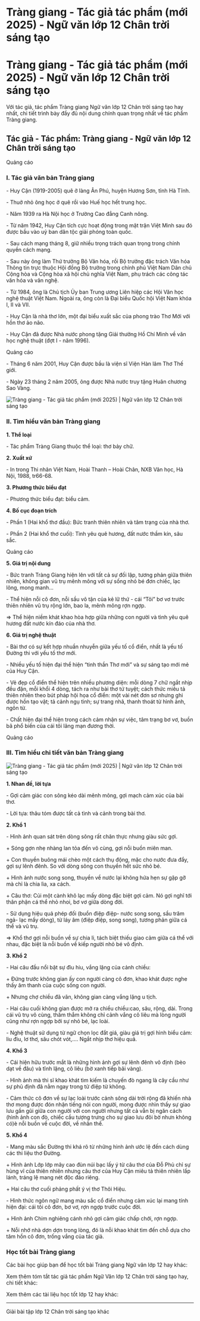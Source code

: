 # Tràng giang - Tác giả tác phẩm (mới 2025) - Ngữ văn lớp 12 Chân trời sáng tạo

# Tràng giang - Tác giả tác phẩm (mới 2025) - Ngữ văn lớp 12 Chân trời sáng tạo

Với tác giả, tác phẩm Tràng giang Ngữ văn lớp 12 Chân trời sáng tạo hay nhất, chi tiết trình bày đầy đủ nội dung chính quan trọng nhất về tác phẩm Tràng giang.

## Tác giả - Tác phẩm: Tràng giang - Ngữ văn lớp 12 Chân trời sáng tạo

Quảng cáo

### **I. Tác giả văn bản Tràng giang**

\- Huy Cận (1919-2005) quê ở làng Ân Phú, huyện Hương Sơn, tỉnh Hà Tĩnh.

\- Thuở nhỏ ông học ở quê rồi vào Huế học hết trung học.

\- Năm 1939 ra Hà Nội học ở Trường Cao đẳng Canh nông.

\- Từ năm 1942, Huy Cận tích cực hoạt động trong mặt trận Việt Minh sau đó được bầu vào uỷ ban dân tộc giải phóng toàn quốc.

\- Sau cách mạng tháng 8, giữ nhiều trọng trách quan trọng trong chính quyền cách mạng.

\- Sau này ông làm Thứ trưởng Bộ Văn hóa, rồi Bộ trưởng đặc trách Văn hóa Thông tin trực thuộc Hội đồng Bộ trưởng trong chính phủ Việt Nam Dân chủ Cộng hòa và Cộng hòa xã hội chủ nghĩa Việt Nam, phụ trách các công tác văn hóa và văn nghệ.

\- Từ 1984, ông là Chủ tịch Ủy ban Trung ương Liên hiệp các Hội Văn học nghệ thuật Việt Nam. Ngoài ra, ông còn là Đại biểu Quốc hội Việt Nam khóa I, II và VII.

\- Huy Cận là nhà thơ lớn, một đại biểu xuất sắc của phong trào Thơ Mới với hồn thơ ảo não.

\- Huy Cận đã được Nhà nước phong tặng Giải thưởng Hồ Chí Minh về văn học nghệ thuật (đợt I - năm 1996).

Quảng cáo

\- Tháng 6 năm 2001, Huy Cận được bầu là viện sĩ Viện Hàn lâm Thơ Thế giới.

\- Ngày 23 tháng 2 năm 2005, ông được Nhà nước truy tặng Huân chương Sao Vàng.

![Tràng giang - Tác giả tác phẩm \(mới 2025\) | Ngữ văn lớp 12 Chân trời sáng tạo](https://vietjack.com/soan-van-lop-12-ct/images/tac-gia-tac-pham-trang-giang.PNG)

### **II. Tìm hiểu văn bản Tràng giang**

**1\. Thể loại**

\- Tác phẩm Tràng Giang thuộc thể loại: thơ bảy chữ.

**2\. Xuất xứ**

\- In trong Thi nhân Việt Nam, Hoài Thanh – Hoài Chân, NXB Văn học, Hà Nội, 1988, tr66-68.

**3\. Phương thức biểu đạt**

\- Phương thức biểu đạt: biểu cảm.

**4\. Bố cục đoạn trích**

\- Phần 1 (Hai khổ thơ đầu): Bức tranh thiên nhiên và tâm trạng của nhà thơ.

\- Phần 2 (Hai khổ thơ cuối): Tình yêu quê hương, đất nước thầm kín, sâu sắc.

Quảng cáo

**5\. Giá trị nội dung**

\- Bức tranh Tràng Giang hiện lên với tất cả sự đối lập, tương phản giữa thiên nhiên, không gian vũ trụ mênh mông với sự sống nhỏ bé đơn chiếc, lạc lõng, mong manh…

\- Thể hiện nỗi cô đơn, nỗi sầu vô tận của kẻ lữ thứ - cái “Tôi” bơ vơ trước thiên nhiên vũ trụ rộng lớn, bao la, mênh mông rợn ngợp.

=> Thể hiện niềm khát khao hòa hợp giữa những con người và tình yêu quê hương đất nước kín đáo của nhà thơ. 

**6\. Giá trị nghệ thuật**

\- Bài thơ có sự kết hợp nhuần nhuyễn giữa yếu tố cổ điển, nhất là yếu tố Đường thi với yếu tố thơ mới.

\- Nhiều yếu tố hiện đại thể hiện “tinh thần Thơ mới” và sự sáng tạo mới mẻ của Huy Cận.

\- Vẻ đẹp cổ điển thể hiện trên nhiều phương diện: mỗi dòng 7 chữ ngắt nhịp đều đặn, mỗi khổi 4 dòng, tách ra như bài thơ tứ tuyệt; cách thức miêu tả thiên nhiên theo bút pháp hội họa cổ điển: một vài nét đơn sơ nhưng ghi được hồn tạo vật; tả cảnh ngụ tình; sự trang nhã, thanh thoát từ hình ảnh, ngôn từ.

\- Chất hiện đại thể hiện trong cách cảm nhận sự việc, tâm trạng bơ vơ, buồn bã phổ biến của cái tôi lãng mạn đương thời.

Quảng cáo

### **III. Tìm hiểu chi tiết văn bản Tràng giang**

![Tràng giang - Tác giả tác phẩm \(mới 2025\) | Ngữ văn lớp 12 Chân trời sáng tạo](https://vietjack.com/soan-van-lop-12-ct/images/tac-gia-tac-pham-trang-giang-1.PNG)

**1\. Nhan đề, lời tựa**

\- Gợi cảm giác con sông kéo dài mênh mông, gợi mạch cảm xúc của bài thơ.

\- Lời tựa: thâu tóm được tất cả tình và cảnh trong bài thơ.

**2\. Khổ 1**

\- Hình ảnh quan sát trên dòng sông rất chân thực nhưng giàu sức gợi.

\+ Sóng gợn nhẹ nhàng lan tỏa đến vô cùng, gợi nỗi buồn miên man.

\+ Con thuyền buông mái chèo một cách thụ động, mặc cho nước đưa đẩy, gợi sự lênh đênh. So với dòng sông con thuyền hết sức nhỏ bé.

\+ Hình ảnh nước song song, thuyền về nước lại không hứa hẹn sự gặp gỡ mà chỉ là chia lìa, xa cách.

\+ Câu thơ: Củi một cành khô lạc mấy dòng đặc biệt gợi cảm. Nó gợi nghĩ tới thân phận cá thể nhỏ nhoi, bơ vơ giữa dòng đời.

\- Sử dụng hiệu quả phép đối (buồn điệp điệp- nước song song, sầu trăm ngả- lạc mấy dòng), từ láy âm (điệp điệp, song song), tương phản giữa cá thể và vũ trụ.

⇒ Khổ thơ gợi nỗi buồn về sự chia li, tách biệt thiếu giao cảm giữa cá thể với nhau, đặc biệt là nỗi buồn về kiếp người nhỏ bé vô định.

**3\. Khổ 2**

\- Hai câu đầu nổi bật sự đìu hiu, vắng lặng của cảnh chiều:

\+ Đứng trước không gian ấy con người càng cô đơn, khao khát được nghe thấy âm thanh của cuộc sống con người.

\+ Nhưng chợ chiều đã vãn, không gian càng vắng lặng u tịch.

\- Hai câu cuối không gian được mở ra chiều chiều:cao, sâu, rộng, dài. Trong cái vũ trụ vô cùng, thăm thẳm không chỉ cảnh vắng cô liêu mà lòng người cũng như rợn ngợp bởi sự nhỏ bé, lạc loài.

\- Nghệ thuật sử dụng từ ngữ chọn lọc đắt giá, giàu giá trị gợi hình biểu cảm: liu điu, lơ thơ, sâu chót vót,.... Ngắt nhịp thơ hiệu quả.

**4\. Khổ 3**

\- Cái hiện hữu trước mắt là những hình ảnh gợi sự lênh đênh vô định (bèo dạt về đâu) và tĩnh lặng, cô liêu (bờ xanh tiếp bãi vàng).

\- Hình ảnh mà thi sĩ khao khát tìm kiếm là chuyến đò ngang là cây cầu như sự phủ định đã nằm ngay trong từ điệp từ không.

\- Cảm thức cô đơn về sự lạc loài trước cảnh sông dài trời rộng đã khiến nhà thơ mong được đón nhận tiếng nói con người, mong được nhìn thấy sự giao lưu gần gũi giữa con người với con người nhưng tất cả vẫn bị ngăn cách (hình ảnh con đò, chiếc cầu tượng trưng cho sự giao lưu đôi bờ nhưn không có)è nỗi buồn về cuộc đời, về nhân thế.

**5\. Khổ 4**

\- Mang màu sắc Đường thi khá rõ từ những hình ảnh ước lệ đến cách dùng các thi liệu thơ Đường.

\+ Hình ảnh Lớp lớp mây cao đùn núi bạc lấy ý từ câu thơ của Đỗ Phủ chỉ sự hùng vĩ của thiên nhiên nhưng câu thơ của Huy Cận miêu tả thiên nhiên lấp lánh, tráng lệ mang nét độc đáo riêng.

\+ Hai câu thơ cuối phảng phất ý vị thơ Thôi Hiệu.

\- Hình thức ngôn ngữ mang màu sắc cổ điển nhưng cảm xúc lại mang tính hiện đại: cái tôi cô đơn, bơ vơ, rợn ngợp trước cuộc đời.

\+ Hình ảnh Chim nghiêng cánh nhỏ gợi cảm giác chấp chới, rợn ngợp.

\+ Nỗi nhớ nhà dợn dợn trong lòng, đó là nỗi khao khát tìm đến chỗ dựa cho tâm hồn cô đơn, trống vắng của tác giả.

### **Học tốt bài Tràng giang**

Các bài học giúp bạn để học tốt bài Tràng giang Ngữ văn lớp 12 hay khác:

Xem thêm tóm tắt tác giả tác phẩm Ngữ Văn lớp 12 Chân trời sáng tạo hay, chi tiết khác:

Xem thêm các tài liệu học tốt lớp 12 hay khác:

* * *

Giải bài tập lớp 12 Chân trời sáng tạo khác
